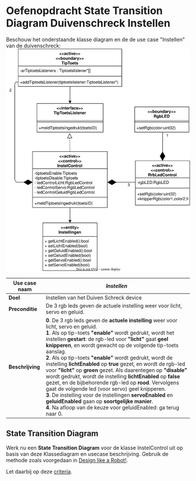 # Oefenopdracht State Transition Diagram Duivenschreck Instellen

Beschouw het onderstaande klasse diagram en de de use case "Instellen" van de duivenschreck:
![KlasseDiagram Duivenschreck Instellen](./duiven-schreck-instelconrol-klassediagram.svg)

| **Use case naam**   | *Instellen* |
|---------------------|-------------|
| **Doel**            | Instellen van het Duiven Schreck device |
| **Preconditie**      | De 3 rgb leds geven de actuele instelling weer voor licht, servo en geluid. |
| **Beschrijving**     | **0**. De 3 rgb leds geven de **actuele instelling** weer voor licht, servo en geluid.<br> **1**. Als op tip-toets **"enable"** wordt gedrukt, wordt het instellen **gestart**: de rgb-led voor **"licht"** gaat **geel knipperen**, en wordt gewacht op de volgende tip-toets aanslag.<br> **2**. Als op tip-toets **"enable"** wordt gedrukt, wordt de instelling **lichtEnabled** op **true** gezet, en wordt de rgb-led voor **"licht"** op **groen** gezet. Als daarentegen op **"disable"** wordt gedrukt, wordt de instelling **lichtEnabled** op **false** gezet, en de bijbehorende rgb-led op **rood**. Vervolgens gaat de volgende led (voor servo) geel knipperen.<br> **3**. De instelling voor de instellingen **servoEnabled** en **geluidEnabled** gaan op **soortgelijke manier**.<br> **4**. Na afloop van de keuze voor geluidEnabled: ga terug naar 0. |


## State Transition Diagram

Werk nu een **State Transition Diagram** voor de klasse InstelControl uit op basis van deze Klassediagram en usecase beschrijving. Gebruik de methode zoals voorgedaan in [Design like a Robot!](../../../../onderwijsmateriaal/readers/Design%20Like%20a%20Robot!.pdf). 

Let daarbij op deze [criteria](../../../../leerdoelen/portfolio-items/state-transition-diagram.md).
